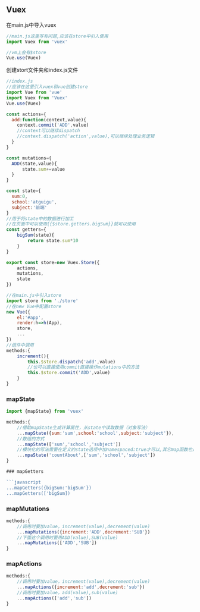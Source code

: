 ## Vuex

在main.js中导入vuex
```javascript
//main.js这里写有问题,应该在store中引入使用
import Vuex from 'vuex'

//vm上会有$store
Vue.use(Vuex)
```

创建stort文件夹和index.js文件
```javascript
//index.js
//应该在这里引入vuex和vue创建store
import Vue from 'vue'
import Vuex from 'Vuex'
Vue.use(Vuex)

const actions={
  add:function(context,value){
    context.commit('ADD',value)
    //context可以继续dispatch
    //context.dispatch('action',value),可以继续处理业务逻辑
  }
}

const mutations={
  ADD(state,value){
      state.sum+=value
  }
}

const state={
  sum:0,
  school:'atguigu',
  subject:'前端'
}
//用于将state中的数据进行加工
//在页面中可以使用{{$store.getters.bigSum}}就可以使用
const getters={
    bigSum(state){
        return state.sum*10
    }
}

export const store=new Vuex.Store({
    actions,
    mutations,
    state
})

//在main.js中引入store
import store from './store'
//在new Vue中配置store
new Vue({
    el:'#app',
    render:h=>h(App),
    store,
    ...
})
//组件中调用 
methods:{
    increment(){
        this.$store.dispatch('add',value)
        //也可以直接使用commit直接操作mutations中的方法
        this.$store.commit('ADD',value)
    }
}
```
### mapState

```javascript
import {mapState} from 'vuex'

methods:{
    //借助mapState生成计算属性，从state中读取数据（对象写法）
    ...mapState({sum:'sum',school:'school',subject:'subject'}),
    //数组的方式
    ...mapState(['sum','school','subject'])
    //模块化的写法需要在定义的state选项中加namespaced:true才可以,其它map函数也是要做相应修改，注意第一个参数countAbout是store中modules{输出内容}
    ...mpaState('countAbout',['sum','school','subject'])
}

### mapGetters

```javascript
...mapGetters({bigSum:'bigSum'})
...mapGetters(['bigSum])
```
### mapMutations

```javascript
methods:{
    //调用时要加value，increment(value),decrement(value)
    ...mapMutations({increment:'ADD',decrement:'SUB'})
    //下面这个调用时要用ADD(value),SUB(value)
    ...mapMutations(['ADD','SUB'])
}
```

### mapActions

```javascript
methods:{
    //调用时要加value，increment(value),decrement(value)
    ...mapActions({increment:'add',decrement:'sub'})
    //调用时要加value，add(value),sub(value)
    ...mapActions(['add','sub'])
}
